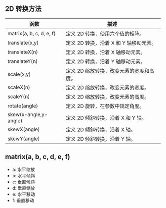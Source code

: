 ## 2D 转换方法

函数|描述
----|----
matrix(a, b, c, d, e, f)|定义 2D 转换，使用六个值的矩阵。
translate(x,y)|定义 2D 转换，沿着 X 和 Y 轴移动元素。
translateX(n)|定义 2D 转换，沿着 X 轴移动元素。
translateY(n)|定义 2D 转换，沿着 Y 轴移动元素。
scale(x,y)|定义 2D 缩放转换，改变元素的宽度和高度。
scaleX(n)|定义 2D 缩放转换，改变元素的宽度。
scaleY(n)|定义 2D 缩放转换，改变元素的高度。
rotate(angle)|定义 2D 旋转，在参数中规定角度。
skew(x-angle,y-angle)|定义 2D 倾斜转换，沿着 X 和 Y 轴。
skewX(angle)|定义 2D 倾斜转换，沿着 X 轴。
skewY(angle)|定义 2D 倾斜转换，沿着 Y 轴。

## matrix(a, b, c, d, e, f)
* a: 水平缩放
* b: 水平倾斜
* c: 垂直倾斜
* d: 垂直缩放
* e: 水平移动
* f: 垂直移动